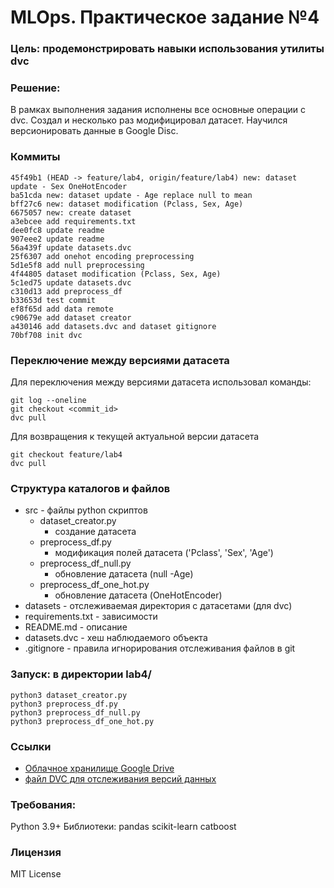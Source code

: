 # MLOps. Практическое задание №4

### Цель: продемонстрировать навыки использования утилиты dvc

### Решение: 
В рамках выполнения задания исполнены все основные операции с dvc. Создал и несколько раз модифицировал датасет. Научился версионировать данные в Google Disc.

### Коммиты

```
45f49b1 (HEAD -> feature/lab4, origin/feature/lab4) new: dataset update - Sex OneHotEncoder
ba51cda new: dataset update - Age replace null to mean
bff27c6 new: dataset modification (Pclass, Sex, Age)
6675057 new: create dataset
a3ebcee add requirements.txt
dee0fc8 update readme
907eee2 update readme
56a439f update datasets.dvc
25f6307 add onehot encoding preprocessing
5d1e5f8 add null preprocessing
4f44805 dataset modification (Pclass, Sex, Age)
5c1ed75 update datasets.dvc
c310d13 add preprocess_df
b33653d test commit
ef8f65d add data remote
c90679e add dataset creator
a430146 add datasets.dvc and dataset gitignore
70bf708 init dvc
```

### Переключение между версиями датасета
Для переключения между версиями датасета использовал команды:
```
git log --oneline
git checkout <commit_id>
dvc pull
```
Для возвращения к текущей актуальной версии датасета
```
git checkout feature/lab4
dvc pull
```

### Структура каталогов и файлов
- src - файлы python скриптов
    - dataset_creator.py
        - создание датасета
    - preprocess_df.py
        - модификация полей датасета ('Pclass', 'Sex', 'Age')
    - preprocess_df_null.py
        - обновление датасета (null -Age)
    - preprocess_df_one_hot.py
        - обновление датасета (OneHotEncoder)
- datasets - отслеживаемая директория с датасетами (для dvc)
- requirements.txt - зависимости
- README.md - описание
- datasets.dvc - хеш наблюдаемого объекта
- .gitignore - правила игнорирования отслеживания файлов в git

### Запуск: в директории lab4/

```
python3 dataset_creator.py
python3 preprocess_df.py
python3 preprocess_df_null.py
python3 preprocess_df_one_hot.py
```

### Ссылки
- [Облачное хранилище Google Drive](https://drive.google.com/drive/folders/1PgosGabWxSnEtH4mpu1G7GOcdx4i_pux)
- [файл DVC для отслеживания версий данных](datasets.dvc)

### Требования:
Python 3.9+
Библиотеки:
pandas
scikit-learn
catboost

### Лицензия
MIT License